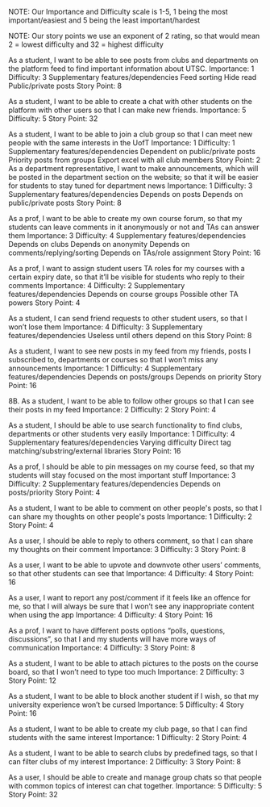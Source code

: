 NOTE: Our Importance and Difficulty scale is 1-5, 1 being the most important/easiest and 5 being the least important/hardest

NOTE: Our story points we use an exponent of 2 rating, so that would mean 2 = lowest difficulty and 32 = highest difficulty

As a student, I want to be able to see posts from clubs and departments on the platform feed to find important information about UTSC. 
Importance: 1
Difficulty: 3
Supplementary features/dependencies
Feed sorting
Hide read
Public/private posts
	Story Point: 8

As a student, I want to be able to create a chat with other students on the platform with other users so that I can make new friends.
Importance: 5
Difficulty: 5
	Story Point: 32

As a student, I want to be able to join a club group so that I can meet new people with the same interests in the UofT
Importance: 1
Difficulty: 1
Supplementary features/dependencies
Dependent on public/private posts
Priority posts from groups
Export excel with all club members
Story Point: 2
As a department representative, I want to make announcements, which will be posted in the department section on the website; so that it will be easier for students to stay tuned for department news
Importance: 1
Difficulty: 3
Supplementary features/dependencies
Depends on posts
Depends on public/private posts
Story Point: 8

As a prof, I want to be able to create my own course forum, so that my students can leave comments in it anonymously or not and TAs can answer them 
Importance: 3
Difficulty: 4
Supplementary features/dependencies
Depends on clubs
Depends on anonymity 
Depends on comments/replying/sorting
Depends on TAs/role assignment
	Story Point: 16

As a prof, I want to assign student users TA roles for my courses with a certain expiry date, so that it’ll be visible for students who reply to their comments 
Importance: 4
Difficulty: 2
Supplementary features/dependencies
Depends on course groups
Possible other TA powers
	Story Point: 4


As a student, I can send friend requests to other student users, so that I won’t lose them 
Importance: 4
Difficulty: 3
Supplementary features/dependencies
Useless until others depend on this
	Story Point: 8

As a student, I want to see new posts in my feed from my friends, posts I subscribed to, departments or courses so that I won’t miss any announcements 
Importance: 1
Difficulty: 4
Supplementary features/dependencies
Depends on posts/groups
Depends on priority
	Story Point: 16

8B. As a student, I want to be able to follow other groups so that I can see their posts in my feed
Importance: 2
Difficulty: 2
Story Point: 4

As a student, I should be able to use search functionality to find clubs, departments or other students very easily 
Importance: 1
Difficulty: 4
Supplementary features/dependencies
Varying difficulty
Direct tag matching/substring/external libraries
	Story Point: 16

As a prof, I should be able to pin messages on my course feed, so that my students will stay focused on the most important stuff 
Importance: 3
Difficulty: 2
Supplementary features/dependencies
Depends on posts/priority
	Story Point: 4

As a student, I want to be able to comment on other people's posts, so that I can share my thoughts on other people's posts
Importance: 1
Difficulty: 2
	Story Point: 4

As a user, I should be able to reply to others comment, so that I can share my thoughts on their comment
Importance: 3
Difficulty: 3
	Story Point: 8

As a user, I want to be able to upvote and downvote other users’ comments, so that other students can see that 
Importance: 4
Difficulty: 4
	Story Point: 16

As a user, I want to report any post/comment if it feels like an offence for me, so that I will always be sure that I won’t see any inappropriate content when using the app
Importance: 4
Difficulty: 4
	Story Point: 16

As a prof, I want to have different posts options “polls, questions, discussions”, so that I and my students will have more ways of communication
Importance: 4
Difficulty: 3
	Story Point: 8

As a student, I want to be able to attach pictures to the posts on the course board, so that I won’t need to type too much
Importance: 2
Difficulty: 3
	Story Point: 12

As a student, I want to be able to block another student if I wish, so that my university experience won’t be cursed 
Importance: 5
Difficulty: 4
	Story Point: 16

As a student, I want to be able to create my club page, so that I can find students with the same interest
Importance: 1
Difficulty: 2
	Story Point: 4

As a student, I want to be able to search clubs by predefined tags, so that I can filter clubs of my interest
Importance: 2
Difficulty: 3
	Story Point: 8

As a user, I should be able to create and manage group chats so that people with common topics of interest can chat together.
Importance: 5
Difficulty: 5
	Story Point: 32

